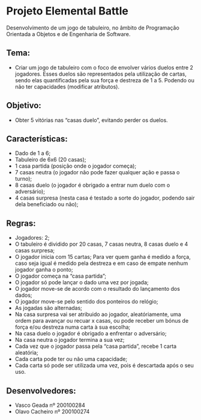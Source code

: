 # Projeto Elemental Battle
Desenvolvimento de um jogo de tabuleiro, no âmbito de Programação Orientada a Objetos e de Engenharia de Software.

## Tema: 
  * Criar um jogo de tabuleiro com o foco de envolver vários duelos entre 2 jogadores. Esses duelos são representados pela utilização de cartas, sendo elas quantificadas pela sua força e destreza de 1 a 5. Podendo ou não ter capacidades (modificar atributos).

## Objetivo: 
  * Obter 5 vitórias nas “casas duelo”, evitando perder os duelos.

## Características:  
  * Dado de 1 a 6; 
  * Tabuleiro de 6x6 (20 casas); 
  * 1 casa partida (posição onde o jogador começa);
  * 7 casas neutra (o jogador não pode fazer qualquer ação e passa o turno); 
  * 8 casas duelo (o jogador é obrigado a entrar num duelo com o adversário);
  * 4 casas surpresa (nesta casa é testado a sorte do jogador, podendo sair dela beneficiado ou não);

## Regras:  <br/>
 * Jogadores: 2; <br/>
 * O tabuleiro é dividido por 20 casas, 7 casas neutra, 8 casas duelo e 4 casas surpresa;<br/>
 * O jogador inicia com 15 cartas; Para ver quem ganha é medido a força, caso seja igual é medido pela destreza e em caso de empate nenhum jogador ganha o ponto;<br/>
 * O jogador começa na “casa partida”;<br/>
 * O jogador só pode lançar o dado uma vez por jogada; <br/>
 * O jogador move-se de acordo com o resultado do lançamento dos dados; <br/>
 * O jogador move-se pelo sentido dos ponteiros do relógio; <br/>
 * As jogadas são alternadas; <br/>
 * Na casa surpresa vai ser atribuido ao jogador, aleatóriamente, uma ordem para avançar ou recuar x casas, ou pode receber um bónus de força e/ou destreza numa carta à sua escolha;<br/>
 * Na casa duelo o jogador é obrigado a enfrentar o adversário;<br/>
 * Na casa neutra o jogador termina a sua vez; <br/>
 * Cada vez que o jogador passa pela “casa partida”, recebe 1 carta aleatória;<br/>
 * Cada carta pode ter ou não uma capacidade; <br/>
 * Cada carta só pode ser utilizada uma vez, pois é descartada após o seu uso.<br/>


## Desenvolvedores: 
 * Vasco Geada nº 200100284
 * Olavo Cacheiro nº 200100274
